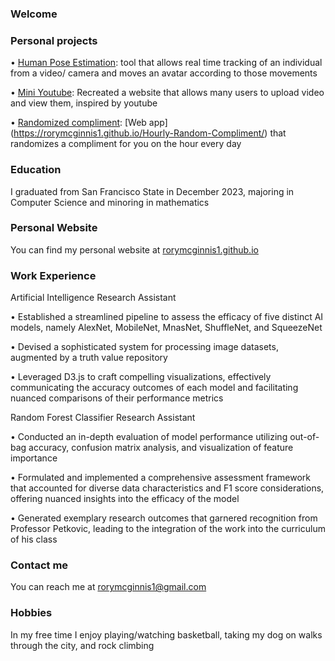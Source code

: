 ### Welcome

### Personal projects

•	[Human Pose Estimation](https://github.com/rorymcginnis1/HumanPoseEstimation): tool that allows real time tracking of an individual from a video/ camera and moves an avatar according to those movements

•	[Mini Youtube](https://github.com/rorymcginnis1/MiniYouTube): Recreated a website that allows many users to upload video and view them, inspired by youtube

•	[Randomized compliment](https://github.com/rorymcginnis1/Hourly-Random-Compliment): [Web app] (https://rorymcginnis1.github.io/Hourly-Random-Compliment/) that randomizes a compliment for you on the hour every day


### Education

I graduated from San Francisco State in December 2023, majoring in Computer Science and minoring in mathematics

### Personal Website

You can find my personal website at [rorymcginnis1.github.io](https://rorymcginnis1.github.io)

### Work Experience

Artificial Intelligence Research Assistant 

•	Established a streamlined pipeline to assess the efficacy of five distinct AI models, namely AlexNet, MobileNet, MnasNet, ShuffleNet, and SqueezeNet 

•	Devised a sophisticated system for processing image datasets, augmented by a truth value repository 

•	Leveraged D3.js to craft compelling visualizations, effectively communicating the accuracy outcomes of each model and facilitating nuanced comparisons of their performance metrics

Random Forest Classifier Research Assistant

•	Conducted an in-depth evaluation of model performance utilizing out-of-bag accuracy, confusion matrix analysis, and visualization of feature importance 

•	Formulated and implemented a comprehensive assessment framework that accounted for diverse data characteristics and F1 score considerations, offering nuanced insights into the efficacy of the model 

•	Generated exemplary research outcomes that garnered recognition from Professor Petkovic, leading to the integration of the work into the curriculum of his class 


### Contact me

You can reach me at rorymcginnis1@gmail.com

### Hobbies

In my free time I enjoy playing/watching basketball, taking my dog on walks through the city, and rock climbing


